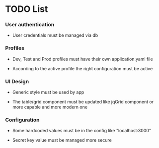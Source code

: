 # TODO List


### User authentication

* User credentials must be managed via db


### Profiles

* Dev, Test and Prod profiles must have their own application.yaml file

* According to the active profile the right configuration must be active


### UI Design

* Generic style must be used by app

* The table/grid component must be updated like jqGrid component or more capable and more modern one


### Configuration

* Some hardcoded values must be in the config like "localhost:3000"

* Secret key value must be managed more secure